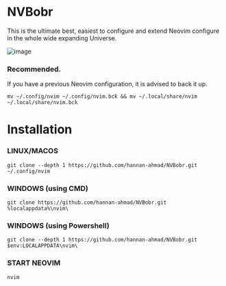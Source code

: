 # NVBobr
This is the ultimate best, easiest to configure and extend Neovim configure in the whole wide expanding Universe.

![image](https://github.com/user-attachments/assets/8c77ac07-b2e3-4588-8614-2defcb6ba8ed)


### Recommended.
If you have a previous Neovim configuration, it is advised to back it up.

`mv ~/.config/nvim ~/.config/nvim.bck && mv ~/.local/share/nvim ~/.local/share/nvim.bck`

# Installation

### LINUX/MACOS

`git clone --depth 1 https://github.com/hannan-ahmad/NVBobr.git ~/.config/nvim`

### WINDOWS (using CMD)

`git clone https://github.com/hannan-ahmad/NVBobr.git %localappdata%\nvim\`

### WINDOWS (using Powershell)

`git clone --depth 1 https://github.com/hannan-ahmad/NVBobr.git $env:LOCALAPPDATA\nvim\`

### START NEOVIM

`nvim`
